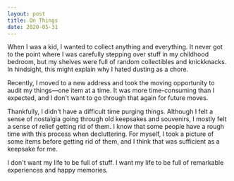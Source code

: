 ```yaml
---
layout: post
title: On Things
date: 2020-05-31
---
```


When I was a kid, I wanted to collect anything and everything. It never got to the point where I was carefully stepping over stuff in my childhood bedroom, but my shelves were full of random collectibles and knickknacks.  In hindsight, this might explain why I hated dusting as a chore.

Recently, I moved to a new address and took the moving opportunity to audit my things—one item at a time. It was more time-consuming than I expected, and I don't want to go through that again for future moves.

Thankfully, I didn't have a difficult time purging things. Although I felt a sense of nostalgia going through old keepsakes and souvenirs, I mostly felt a sense of relief getting rid of them. I know that some people have a rough time with this process when decluttering. For myself, I took a picture of some items before getting rid of them, and I think that was sufficient as a keepsake for me.

I don't want my life to be full of stuff. I want my life to be full of remarkable experiences and happy memories.
